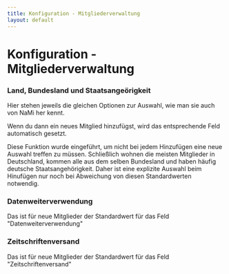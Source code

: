 ```yaml
---
title: Konfiguration - Mitgliederverwaltung
layout: default
---
```


# Konfiguration - Mitgliederverwaltung

### Land, Bundesland und Staatsangeörigkeit

Hier stehen jeweils die gleichen Optionen zur Auswahl, wie man sie auch von NaMi her kennt. 

Wenn du dann ein neues Mitglied hinzufügst, wird das entsprechende Feld automatisch gesetzt.

Diese Funktion wurde eingeführt, um nicht bei jedem Hinzufügen eine neue Auswahl treffen zu müssen. Schließlich wohnen die meisten Mitglieder in Deutschland, kommen alle aus dem selben Bundesland und haben häufig deutsche Staatsangehörigkeit. Daher ist eine explizite Auswahl beim Hinufügen nur noch bei Abweichung von diesen Standardwerten notwendig.

### Datenweiterverwendung

Das ist für neue Mitglieder der Standardwert für das Feld "Datenweiterverwendung"

### Zeitschriftenversand

Das ist für neue Mitglieder der Standardwert für das Feld "Zeitschriftenversand"
